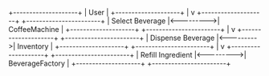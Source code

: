 +--------------------+
|      User               |
+--------------------+
        |
        v
+--------------------+         +-----------------------+
|  Select Beverage     |<--------->|       CoffeeMachine        |
+--------------------+         +-----------------------+
        |
        v
+--------------------+         +-----------------------+
|  Dispense Beverage |<--------->|       Inventory                  |
+--------------------+         +-----------------------+
        |
        v
+--------------------+         +-----------------------+
|  Refill Ingredient   |<--------->|      BeverageFactory         |
+--------------------+         +-----------------------+
